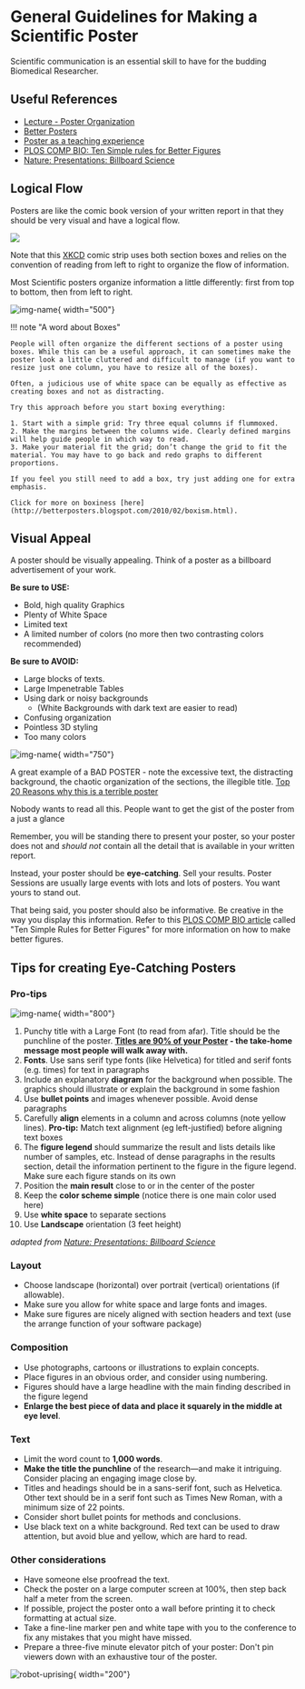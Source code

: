 # General Guidelines for Making a Scientific Poster

Scientific communication is an essential skill to have for the budding Biomedical Researcher.

## Useful References

- [Lecture - Poster Organization](assets/LECTURE5-Poster-Presentation.pdf)
- [Better Posters](http://betterposters.blogspot.com/)
- [Poster as a teaching experience](https://www.science.org/doi/10.1126/science.aab0014)
- [PLOS COMP BIO: Ten Simple rules for Better Figures](https://journals.plos.org/ploscompbiol/article?id=10.1371/journal.pcbi.1003833)
- [Nature: Presentations: Billboard Science](https://www.nature.com/articles/nj7387-113a)

## Logical Flow

Posters are like the comic book version of your written report in that they should be very visual and have a logical flow. 

![][i_scientist]

[i_scientist]: https://imgs.xkcd.com/comics/correlation.png

Note that this [XKCD](https://xkcd.com) comic strip uses both section boxes and relies on the convention of reading from left to right to organize the flow of information.

Most Scientific posters organize information a little differently: first from top to bottom, then from left to right.

![img-name](images/Poster_Example_layout.jpeg){ width="500"}

!!! note "A word about Boxes"

    People will often organize the different sections of a poster using boxes. While this can be a useful approach, it can sometimes make the poster look a little cluttered and difficult to manage (if you want to resize just one column, you have to resize all of the boxes).
    
    Often, a judicious use of white space can be equally as effective as creating boxes and not as distracting.

    Try this approach before you start boxing everything:

    1. Start with a simple grid: Try three equal columns if flummoxed.
    2. Make the margins between the columns wide. Clearly defined margins will help guide people in which way to read.
    3. Make your material fit the grid; don’t change the grid to fit the material. You may have to go back and redo graphs to different proportions.

    If you feel you still need to add a box, try just adding one for extra emphasis.

    Click for more on boxiness [here](http://betterposters.blogspot.com/2010/02/boxism.html).

## Visual Appeal

A poster should be visually appealing. Think of a poster as a billboard advertisement of your work.

**Be sure to USE:**

- Bold, high quality Graphics
- Plenty of White Space
- Limited text
- A limited number of colors (no more then two contrasting colors recommended)

**Be sure to AVOID:**

- Large blocks of texts.
- Large Impenetrable Tables
- Using dark or noisy backgrounds
  - (White Backgrounds with dark text are easier to read)
- Confusing organization
- Pointless 3D styling
- Too many colors

![img-name](images/bad-scientific-poster-example.jpg){ width="750"}

A great example of a BAD POSTER  - note the excessive text, the distracting background, the chaotic organization of the sections, the illegible title. [Top 20 Reasons why this is a terrible poster](http://colinpurrington.com/2012/example-of-bad-scientific-poster/) 

Nobody wants to read all this. People want to get the gist of the poster from a just a glance

Remember, you will be standing there to present your poster, so your poster does not and *should not* contain all the detail that is available in your written report.

Instead, your poster should be **eye-catching**. Sell your results. Poster Sessions are usually large events with lots and lots of posters. You want yours to stand out.

That being said, you poster should also be informative. Be creative in the way you display this information. Refer to this [PLOS COMP BIO article](https://journals.plos.org/ploscompbiol/article?id=10.1371/journal.pcbi.1003833) called "Ten Simple Rules for Better Figures" for more information on how to make better figures.

## Tips for creating Eye-Catching Posters

### Pro-tips

![img-name](images/Poster-Example-kick-ass.jpeg){ width="800"}

1. Punchy title with a Large Font (to read from afar). Title should be the punchline of the poster. **[Titles are 90% of your Poster](https://betterposters.blogspot.com/2014/07/your-title-is-90-of-your-poster.html) - the take-home message most people will walk away with.**
2. **Fonts**. Use sans serif type fonts (like Helvetica) for titled and serif fonts (e.g. times)  for text in paragraphs
3. Include an explanatory **diagram** for the background when possible. The graphics should illustrate or explain the background in some fashion
4. Use **bullet points** and images whenever possible. Avoid dense paragraphs
5. Carefully **align** elements in a column and across columns (note yellow lines). **Pro-tip:** Match text alignment (eg left-justified) before aligning text boxes
6. The **figure legend** should summarize the result and lists details like number of samples, etc. Instead of dense paragraphs in the results section, detail the information pertinent to the figure in the figure legend.  Make sure each figure stands on its own
7. Position the **main result** close to or in the center of the poster
8. Keep the **color scheme simple** (notice there is one main color used here)
9. Use **white space** to separate sections
10. Use **Landscape** orientation (3 feet height)

*adapted from [Nature: Presentations: Billboard Science](https://www.nature.com/articles/nj7387-113a)*

### Layout

- Choose landscape (horizontal) over portrait (vertical) orientations (if allowable).
- Make sure you allow for white space and large fonts and images.
- Make sure figures are nicely aligned with section headers and text (use the arrange function of your software package)

### Composition

- Use photographs, cartoons or illustrations to explain concepts.
- Place figures in an obvious order, and consider using numbering. 
- Figures should have a large headline with the main finding described in the figure legend
- **Enlarge the best piece of data and place it squarely in the middle at eye level**.

### Text

- Limit the word count to **1,000 words**.
- **Make the title the punchline** of the research—and make it intriguing. Consider placing an engaging image close by.
- Titles and headings should be in a sans-serif font, such as Helvetica. Other text should be in a serif font such as Times New Roman, with a minimum size of 22 points.
- Consider short bullet points for methods and conclusions.
- Use black text on a white background. Red text can be used to draw attention, but avoid blue and yellow, which are hard to read.

### Other considerations

- Have someone else proofread the text.
- Check the poster on a large computer screen at 100%, then step back half a meter from the screen.
- If possible, project the poster onto a wall before printing it to check formatting at actual size.
- Take a fine-line marker pen and white tape with you to the conference to fix any mistakes that you might have missed.
- Prepare a three-five minute elevator pitch of your poster: Don't pin viewers down with an exhaustive tour of the poster.

![robot-uprising](https://imgs.xkcd.com/comics/machine_learning_captcha.png){ width="200"}
